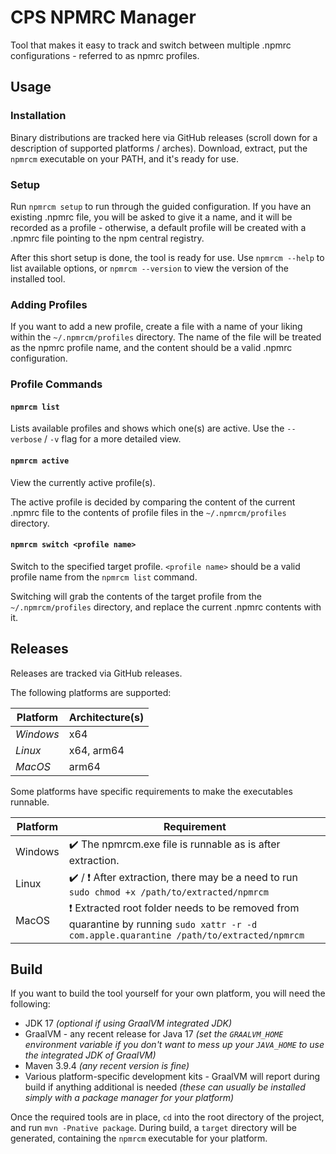 # CPS NPMRC Manager
Tool that makes it easy to track and switch between multiple .npmrc configurations - referred to as npmrc profiles.

## Usage
### Installation
Binary distributions are tracked here via GitHub releases (scroll down for a description of supported platforms / arches). Download, extract, put the `npmrcm` executable on your PATH, and it's ready for use.

### Setup
Run `npmrcm setup` to run through the guided configuration. If you have an existing .npmrc file, you will be asked to give it a name, and it will be recorded as a profile - otherwise, a default profile will be created with a .npmrc file pointing to the npm central registry.

After this short setup is done, the tool is ready for use. Use `npmrcm --help` to list available options, or `npmrcm --version` to view the version of the installed tool.

### Adding Profiles
If you want to add a new profile, create a file with a name of your liking within the `~/.npmrcm/profiles` directory. The name of the file will be treated as the npmrc profile name, and the content should be a valid .npmrc configuration.

### Profile Commands
#### `npmrcm list`
Lists available profiles and shows which one(s) are active. Use the `--verbose` / `-v` flag for a more detailed view.

#### `npmrcm active`
View the currently active profile(s).

The active profile is decided by comparing the content of the current .npmrc file to the contents of profile files in the `~/.npmrcm/profiles` directory.

#### `npmrcm switch <profile name>`
Switch to the specified target profile. `<profile name>` should be a valid profile name from the `npmrcm list` command.

Switching will grab the contents of the target profile from the `~/.npmrcm/profiles` directory, and replace the current .npmrc contents with it.

## Releases
Releases are tracked via GitHub releases.

The following platforms are supported:

| Platform  | Architecture(s) |
|-----------|-----------------|
| *Windows* | x64             |
| *Linux*   | x64, arm64      |
| *MacOS*   | arm64           |


Some platforms have specific requirements to make the executables runnable.

| Platform | Requirement                                                                                                                                     |
|----------|-------------------------------------------------------------------------------------------------------------------------------------------------|
| Windows  | ✔️ The npmrcm.exe file is runnable as is after extraction.                                                                                       |
| Linux    | ✔️ / ❗ After extraction, there may be a need to run `sudo chmod +x /path/to/extracted/npmrcm`                                                   |
| MacOS    | ❗ Extracted root folder needs to be removed from quarantine by running `sudo xattr -r -d com.apple.quarantine /path/to/extracted/npmrcm`        |

## Build
If you want to build the tool yourself for your own platform, you will need the following:

- JDK 17 _(optional if using GraalVM integrated JDK)_
- GraalVM - any recent release for Java 17 _(set the `GRAALVM_HOME` environment variable if you don't want to mess up your `JAVA_HOME` to use the integrated JDK of GraalVM)_
- Maven 3.9.4 _(any recent version is fine)_
- Various platform-specific development kits - GraalVM will report during build if anything additional is needed _(these can usually be installed simply with a package manager for your platform)_

Once the required tools are in place, `cd` into the root directory of the project, and run `mvn -Pnative package`. During build, a `target` directory will be generated, containing the `npmrcm` executable for your platform.
